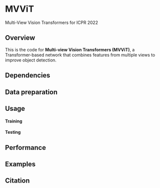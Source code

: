 # MVViT
Multi-View Vision Transformers for ICPR 2022

## Overview

This is the code for **Multi-view Vision Transformers (MVViT)**, a Transformer-based 
network that combines features from multiple views to improve object detection. 

## Dependencies

## Data preparation

## Usage
#### Training
#### Testing

## Performance

## Examples

## Citation